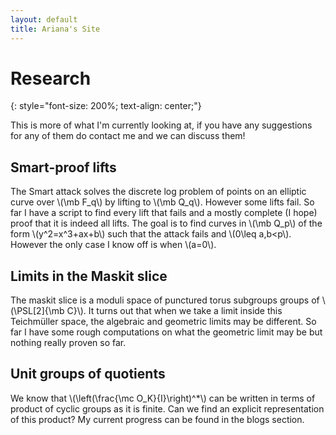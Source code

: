 ```yaml
---
layout: default
title: Ariana's Site
---
```


# Research
{: style="font-size: 200%; text-align: center;"}

This is more of what I'm currently looking at, if you have any suggestions for any of them do contact me and we can discuss them!

## Smart-proof lifts
The Smart attack solves the discrete log problem of points on an elliptic curve over \\(\mb F_q\\) by lifting to \\(\mb Q_q\\). However some lifts fail. So far I have a script to find every lift that fails and a mostly complete (I hope) proof that it is indeed all lifts. The goal is to find curves in \\(\mb Q_p\\) of the form \\(y^2=x^3+ax+b\\) such that the attack fails and \\(0\leq a,b\<p\\). However the only case I know off is when \\(a=0\\).

## Limits in the Maskit slice
The maskit slice is a moduli space of punctured torus subgroups groups of \\(\PSL[2]{\mb C}\\). It turns out that when we take a limit inside this Teichmüller space, the algebraic and geometric limits may be different. So far I have some rough computations on what the geometric limit may be but nothing really proven so far.

## Unit groups of quotients
We know that \\(\left(\frac{\mc O_K}{I}\right)^\*\\) can be written in terms of product of cyclic groups as it is finite. Can we find an explicit representation of this product? My current progress can be found in the blogs section.
